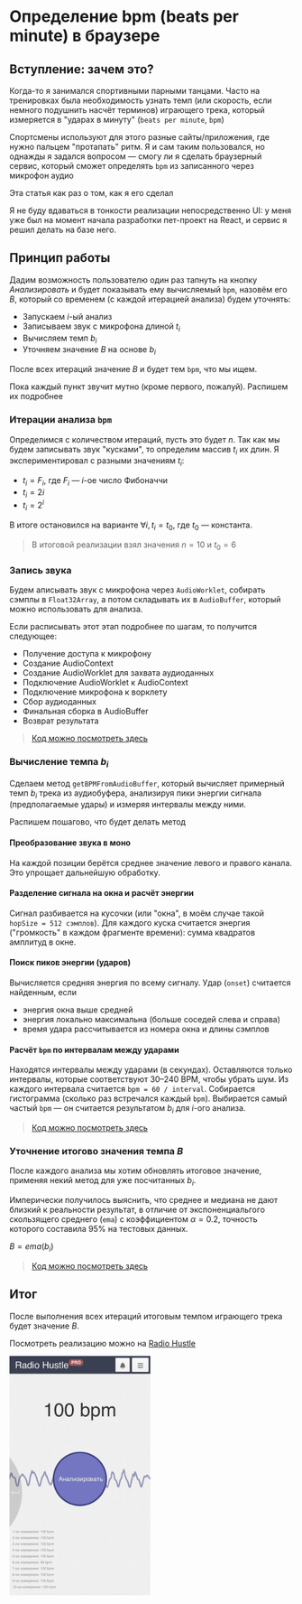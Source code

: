 # Определение bpm (beats per minute) в браузере

## Вступление: зачем это?

Когда-то я занимался спортивными парными танцами. Часто на тренировках
была необходимость узнать темп (или скорость, если немного подушнить
насчёт терминов) играющего трека, который измеряется
в "ударах в минуту" (`beats per minute`, `bpm`)


Спортсмены используют для этого разные сайты/приложения, где нужно пальцем
"протапать" ритм. Я и сам таким пользовался, но однажды я задался
вопросом — смогу ли я сделать браузерный сервис, который сможет
определять `bpm` из записанного через микрофон аудио

Эта статья как раз о том, как я его сделал

Я не буду вдаваться в тонкости реализации непосредственно UI: у меня уже
был на момент начала разработки пет-проект на React, и сервис я решил делать на базе него.

## Принцип работы

Дадим возможность пользователю один раз тапнуть на кнопку *Анализировать* и будет
показывать ему вычисляемый `bpm`, назовём его $`B`$, который со временем (с каждой
итерацией анализа) будем уточнять:

* Запускаем $`i`$-ый анализ
* Записываем звук с микрофона длиной $`t_{i}`$
* Вычисляем темп $`b_{i}`$
* Уточняем значение $`B`$ на основе $`b_{i}`$

После всех итераций значение $`B`$ и будет тем `bpm`, что мы ищем.

Пока каждый пункт звучит мутно (кроме первого, пожалуй). Распишем их подробнее

### Итерации анализа `bpm`

Определимся с количеством итераций, пусть это будет $`n`$.
Так как мы будем записывать звук "кусками", то определим массив $`t_{i}`$ их длин.
Я экспериментировал с разными значениям $`t_{i}`$:

* $`t_{i} = F_{i}`$, где $`F_{i}`$ — $`i`$-ое число Фибоначчи
* $`t_{i} = 2{i}`$
* $`t_{i} = 2^{i}`$

В итоге остановился на варианте $`\forall i, t_{i} = t_0`$, где $`t_0`$ — константа.

> В итоговой реализации взял значения $`n = 10`$ и $`t_0 = 6`$

### Запись звука

Будем аписывать звук с микрофона через `AudioWorklet`, собирать
сэмплы в `Float32Array`, а потом складывать их в `AudioBuffer`, который
можно использовать для анализа.

Если расписывать этот этап подробнее по шагам, то получится следующее:

* Получение доступа к микрофону
* Создание AudioContext
* Создание AudioWorklet для захвата аудиоданных
* Подключение AudioWorklet к AudioContext
* Подключение микрофона к ворклету
* Сбор аудиоданных
* Финальная сборка в AudioBuffer
* Возврат результата

> [Код можно посмотреть здесь](./bpm_record_audio.md)

### Вычисление темпа $`b_i`$

Сделаем метод `getBPMFromAudioBuffer`, который вычисляет примерный
темп $`b_i`$ трека из аудиобуфера, анализируя пики энергии
сигнала (предполагаемые удары) и измеряя интервалы между ними.

Распишем пошагово, что будет делать метод

#### Преобразование звука в моно

На каждой позиции берётся среднее значение левого и правого канала.
Это упрощает дальнейшую обработку.

#### Разделение сигнала на окна и расчёт энергии

Сигнал разбивается на кусочки (или "окна", в моём случае такой `hopSize = 512 сэмплов`).
Для каждого куска считается энергия ("громкость" в каждом фрагменте времени): сумма
квадратов амплитуд в окне.

#### Поиск пиков энергии (ударов)

Вычисляется средняя энергия по всему сигналу.
Удар (`onset`) считается найденным, если

* энергия окна выше средней 
* энергия локально максимальна (больше соседей слева и справа)
* время удара рассчитывается из номера окна и длины сэмплов

#### Расчёт `bpm` по интервалам между ударами

Находятся интервалы между ударами (в секундах).
Оставляются только интервалы, которые соответствуют 30–240 BPM, чтобы убрать шум.
Из каждого интервала считается `bpm = 60 / interval`.
Собирается гистограмма (сколько раз встречался каждый `bpm`).
Выбирается самый частый `bpm` — он считается результатом $`b_i`$ для $`i`$-ого анализа.

> [Код можно посмотреть здесь](./bpm_from_audio_buffer.md)

### Уточнение итогово значения темпа $`B`$

После каждого анализа мы хотим обновлять итоговое значение, применяя некий
метод для уже посчитанных $`b_{i}`$.

Имперически получилось выяснить, что среднее и медиана не дают близкий к реальности
результат, в отличие от экспоненциальгого скользящего среднего (`ema`) с коэффициентом
$`\alpha = 0.2`$, точность которого составила 95% на тестовых данных.

$`B = ema(b_i)`$

> [Код можно посмотреть здесь](./bpm_ema_smooth.md)

## Итог

После выполнения всех итераций итоговым темпом играющего трека
будет значение $`B`$.

Посмотреть реализацию можно на [Radio Hustle](https://app.radiohustle.online/bpm)

<img src="./bpm_service_radiohustle.png" style="width: 250px;">


